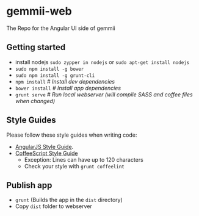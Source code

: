 # gemmii-web
The Repo for the Angular UI side of gemmii

## Getting started
* install nodejs `sudo zypper in nodejs` or `sudo apt-get install nodejs`
* `sudo npm install -g bower`
* `sudo npm install -g grunt-cli`
* `npm install` *# Install dev dependencies*
* `bower install` *# Install app dependencies*
* `grunt serve` *# Run local webserver (will compile SASS and coffee files when changed)*

## Style Guides

Please follow these style guides when writing code:

* [AngularJS Style Guide](https://github.com/mgechev/angularjs-style-guide).
* [CoffeeScript Style Guide](https://github.com/polarmobile/coffeescript-style-guide)
  * Exception: Lines can have up to 120 characters
  * Check your style with `grunt coffeelint`

## Publish app
* `grunt` (Builds the app in the `dist` directory)
* Copy `dist` folder to webserver
